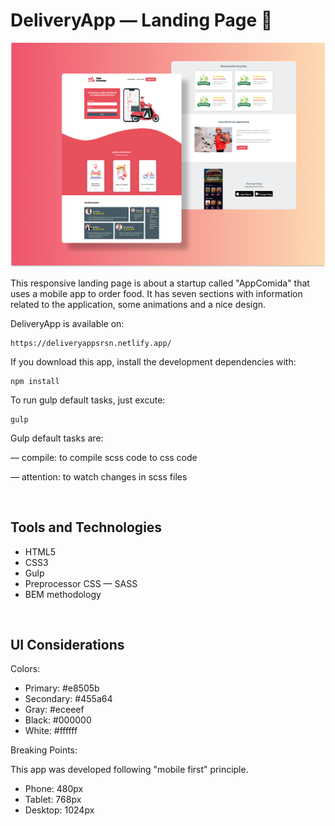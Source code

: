 <h1>DeliveryApp &mdash; Landing Page 🛵</h1>

<img src="./src/design/DeliveryApp-coverpage.png" width="700" alt="DeliverApp coverpage" />

<p>This responsive landing page is about a startup called "AppComida" that uses a mobile app to order food. It has seven sections with information related to the application, some animations and a nice design.</p>

<p>DeliveryApp is available on: </p>

```
https://deliveryappsrsn.netlify.app/
```

<p>If you download this app, install the development dependencies with: </p>

```
npm install
```

<p>To run gulp default tasks, just excute:</p>

```
gulp
```

<p>Gulp default tasks are: </p>
<p>&mdash; compile: to compile scss code to css code</p> 
<p>&mdash; attention: to watch changes in scss files</p> 

<br>

<h2>Tools and Technologies</h2>

<ul>
<li>
HTML5
</li>
<li>
CSS3
</li>
<li>
Gulp
</li>
<li>
Preprocessor CSS &mdash; SASS
</li>
<li>
BEM methodology
</li>
</ul>
<br>

## UI Considerations

Colors: 

 * Primary: #e8505b
 * Secondary: #455a64
 * Gray: #eceeef
 * Black: #000000
 * White: #ffffff

Breaking Points:

This app was developed following "mobile first" principle.

 * Phone: 480px
 * Tablet: 768px
 * Desktop: 1024px